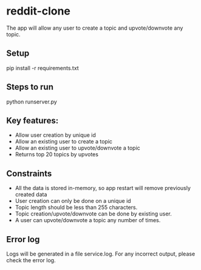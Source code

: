 # reddit-clone

The app will allow any user to create a topic and upvote/downvote any topic.

## Setup

pip install -r requirements.txt

## Steps to run

python runserver.py

## Key features:

* Allow user creation by unique id
* Allow an existing user to create a topic
* Allow an existing user to upvote/downvote a topic
* Returns top 20 topics by upvotes

## Constraints

* All the data is stored in-memory, so app restart will remove previously created data
* User creation can only be done on a unique id
* Topic length should be less than 255 characters.
* Topic creation/upvote/downvote can be done by existing user.
* A user can upvote/downvote a topic any number of times.

## Error log

Logs will be generated in a file service.log. For any incorrect output, please check the error log.
